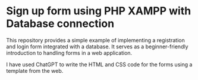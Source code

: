 # Sign up form using PHP XAMPP with Database connection
This repository provides a simple example of implementing a registration and login form integrated with a database. It serves as a beginner-friendly introduction to handling forms in a web application.

I have used ChatGPT to write the HTML and CSS code for the forms using a template from the web. 

